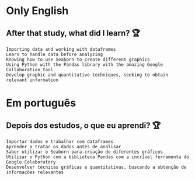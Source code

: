 # Only English
## After that study, what did I learn? 🏆

    Importing data and working with dataframes
    Learn to handle data before analyzing
    Knowing how to use Seaborn to create different graphics
    Using Python with the Pandas library with the amazing Google Collaboration tool
    Develop graphic and quantitative techniques, seeking to obtain relevant information 

# Em português
## Depois dos estudos, o que eu aprendi? 🏆

    Importar dados e trabalhar com dataframes
    Aprender a tratar os dados antes de analisar
    Saber utilizar o Seaborn para criação de diferentes gráficos
    Utilizar o Python com a biblioteca Pandas com a incrível ferramenta do Google Colaboratory
    Desenvolver técnicas gráficas e quantitativas, buscando a obtenção de informações relevantes


